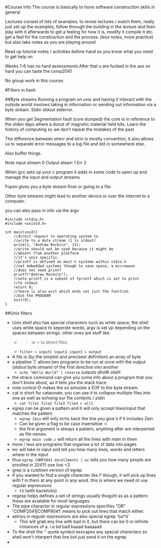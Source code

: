 #Course Info
The course is basically to hone software construction skills in general 

Lectures consist of lots of examples, to revise lectures / watch them, really just set up the examples, follow through the building in the lecture and then play with it afterwards to get a feeling for how it is, modify it compile it etc. get a feel for the construction and the process. (less notes, more practice) but also take notes as you are playing around

Read up tutorial notes / activities before hand so you know what you need to get help on

Weeks 1-6 has no hard assessments
After that u are fucked in the ass so hard you can taste the comp2041

No group work in this course.

#Filters in bash

##Byte streams
Running a program on unix and having it interact with the outside world involves taking in information or sending out information via a byte stream. Stdin stdout stderror. 

When you get Segmentation fault (core dumped) the core is in reference to the olden days where a donut of magnetic material held bits. 
Learn the history of computing so we don’t repeat the mistakes of the past

The difference between strerr and strin is mostly convention, it also allows us to separate error messages to a log file and std in somewhere else. 

Also buffer things. 

Note 
input stream 0 
Output steam 1 
Err 2

When gcc sets up your c program it adds in some code to open up and manage the input and output streams

Fopen gives you a byte stream from or going to a file. 

Other byte streams might lead to another device or over the internet to a computer. 

you can also pass in info via the argv 

```
#include <stdio.h>
#include <unistd.h>

int main(void){
	//direct request to operating system to 
	//write to a data stream (1 is stdout)
	write(1, "Andrew Rocks\n", 13);
	//write should not be used because it might be
	//absent from another platform
	//it's unix specific. 
	//printf is defined on most C systems within stdio.h
	//not embedded systems though to save space, a microwave 
	//does not need printf
	printf("Andrew Rocks\n");
	//note printf is a subset of fprintf which is set to print
	//to stdout
	return 0;
	//there is also exit which ends not just the function
	//but the PROGRAM
	exit(0); 
}
```

##Unix filters

* Unix shell also has special characters such as white space, the shell uses white space to seperate words, argv is set up depending on the spaces between strings. other ones are stuff like 
	* > or < to direct files. 
	* `filter < input1 input2 input3 > output`
* A file is (by the simplist and precisest definition) an array of byte
* a pipeline '|' allows two programs to be run at once with the output (stdout byte stream) of the first direction into another
	* `echo "Hello World" | reverse` outputs dlroW olleH
* the strace command can give you some info about a program that you don't know about, as it tells you the stack trace
* note control-D makes the os simulate a EOF to the byte stream.
* cat is short for cataonate, you can use it to collapse multiple files into one as well as echoing our file contents / stdin
	* `cat file1 file2 file3 file4 > all1`
* egrep can be given a pattern and it will only accept lines/input that matches the pattern
	* `egrep Zain` will only echo back the line you give it if it includes Zain
	* Can be given a flag to be case insensitive -i
	* the first argument is always a pattern, anything after are interperted as file names. 
	* `egrep main code.c` will return all the lines with main in them
* more / less are programs that organise a lot of data into pages
* wc will take in input and tell you how many lines, words and letters where in the input
* thus `egrep COMP2041 enrollments | wc` tells you how many people are enrolled in 2041!! one line <3
* grep is a cutdown version of egrep
* if you wanted to find a single charecter like F though, it will pick up lines with f in them at any point in any word. this is where we need ot use regular expressions
	* `F$` (with backticks)
* regexp helps defines a set of strings usually thoguht as as a pattern. these are avialable for most languages.
* The pipe character in regular expressions specifies "OR" 'COMP2041|COMP9041' means to pick out lines that match either.
* astrixs in regualr expressions are also special egrep 'ba*d'
	* This will grab any line with bad in it, but there can be 0 or infinite instances of a. i.e bd bad baaad baaaaad 
* To the shell the '' quote symbol exscapes any special charecters so shell won't interpert that line but just send it on the egrep
* 




